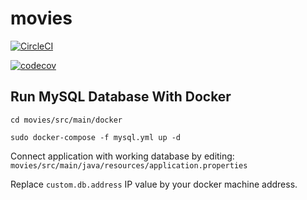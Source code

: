 # movies
[![CircleCI](https://dl.circleci.com/status-badge/img/gh/MMrFalcon/movies/tree/master.svg?style=svg)](https://dl.circleci.com/status-badge/redirect/gh/MMrFalcon/movies/tree/master)

[![codecov](https://codecov.io/gh/MMrFalcon/movies/branch/master/graph/badge.svg?token=0UR5RDYHH9)](https://codecov.io/gh/MMrFalcon/movies)

## Run MySQL Database With Docker

```
cd movies/src/main/docker

sudo docker-compose -f mysql.yml up -d
```

Connect application with working database by editing:
`movies/src/main/java/resources/application.properties`

Replace `custom.db.address` IP value by your docker machine address.

